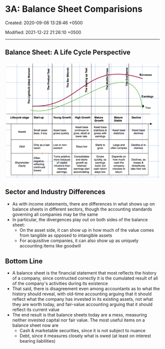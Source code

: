 # 3A: Balance Sheet Comparisions

Created: 2020-09-06 13:28:46 +0500

Modified: 2021-12-22 21:26:10 +0500

---

## Balance Sheet: A Life Cycle Perspective

![image](media/Accounting-for-Finance_3A-Balance-Sheet-Comparisions-image1.jpg)

## Sector and Industry Differences

- As with income statements, there are differences in what shows up on balance sheets in different sectors, though the accounting standards governing all companies may be the same
- In particular, the divergences play out on both sides of the balance sheet:
  - On the asset side, it can show up in how much of the value comes from tangible as opposed to intangible assets
  - For acquisitive companies, it can also show up as uniquely accounting items like goodwill

## Bottom Line

- A balance sheet is the financial statement that most reflects the history of a company, since contructed correctly it is the cumulated result of all of the company's activities during its existence
- That said, there is disagreement even among accountants as to what the history should reveal, with old-time accounting arguing that it should reflect what the company has invested in its existing assets, not what they are worth today, and fair-value accounting arguing that it should reflect its current value
- The end result is that balance sheets today are a mess, measuring neither invested capital nor fair value. The most useful items on a balance sheet now are
  - Cash & marketable securities, since it is not subject to nuance
  - Debt, since it measures closely what is owed (at least on interest bearing liabilities)
